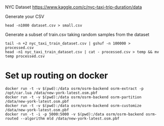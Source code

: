 NYC Dataset
https://www.kaggle.com/c/nyc-taxi-trip-duration/data

Generate your CSV
```
head -n1000 dataset.csv > small.csv
```

Generate a subset of train.csv taking random samples from the dataset
```
tail -n +2 nyc_taxi_train_dataset.csv | gshuf -n 100000 > processed.csv
head -n1 nyc_taxi_train_dataset.csv | cat - processed.csv > temp && mv temp processed.csv
```

# Set up routing on docker
```
docker run -t -v $(pwd):/data osrm/osrm-backend osrm-extract -p /opt/car.lua /data/new-york-latest.osm.pbf
docker run -t -v $(pwd):/data osrm/osrm-backend osrm-partition /data/new-york-latest.osm.pbf
docker run -t -v $(pwd):/data osrm/osrm-backend osrm-customize /data/new-york-latest.osm.pbf
docker run -t -i -p 5000:5000 -v $(pwd):/data osrm/osrm-backend osrm-routed --algorithm mld /data/new-york-latest.osm.pbf
```